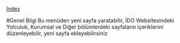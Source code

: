 
[Index](README.md)



#Genel Bilgi
Bu menüden yeni sayfa yaratabilir, İDO Websitesindeki Yolculuk, Kurumsal ve Diğer bölümlerdeki sayfaların içeriklerini düzenleyebilir, yeni sayfa ekleyebilirsiniz